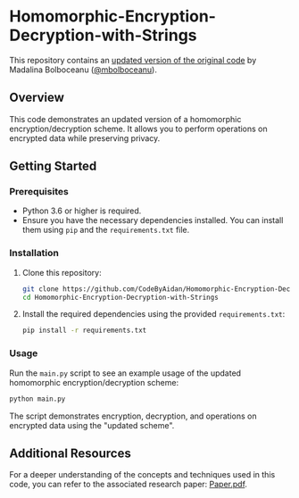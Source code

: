 # Homomorphic-Encryption-Decryption-with-Strings

This repository contains an [updated version of the original code](https://github.com/bit-ml/he-scheme) by Madalina Bolboceanu ([@mbolboceanu](https://github.com/mbolboceanu)).

## Overview

This code demonstrates an updated version of a homomorphic encryption/decryption scheme. It allows you to perform operations on encrypted data while preserving privacy.

## Getting Started

### Prerequisites

- Python 3.6 or higher is required.
- Ensure you have the necessary dependencies installed. You can install them using `pip` and the `requirements.txt` file.

### Installation

1. Clone this repository:
   ```bash
   git clone https://github.com/CodeByAidan/Homomorphic-Encryption-Decryption-with-Strings.git
   cd Homomorphic-Encryption-Decryption-with-Strings
   ```

2. Install the required dependencies using the provided `requirements.txt`:
   ```bash
   pip install -r requirements.txt
   ```

### Usage

Run the `main.py` script to see an example usage of the updated homomorphic encryption/decryption scheme:
```bash
python main.py
```

The script demonstrates encryption, decryption, and operations on encrypted data using the "updated scheme".

## Additional Resources

For a deeper understanding of the concepts and techniques used in this code, you can refer to the associated research paper: [Paper.pdf](Paper.pdf).

